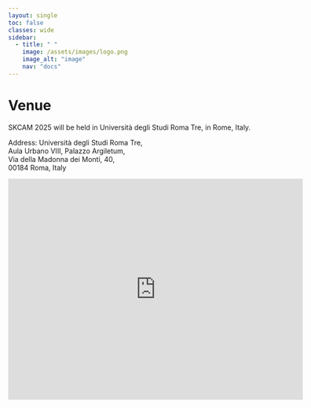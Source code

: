 ```yaml
---
layout: single
toc: false
classes: wide
sidebar:  
  - title: " "   
    image: /assets/images/logo.png
    image_alt: "image"
    nav: "docs"
---
```


# Venue

SKCAM 2025 will be held in Università degli Studi Roma Tre, in Rome, Italy.  

Address: 
Università degli Studi Roma Tre,    
Aula Urbano VIII, Palazzo Argiletum,    
Via della Madonna dei Monti, 40,    
00184 Roma, Italy    

<iframe src="https://www.google.com/maps/embed?pb=!1m18!1m12!1m3!1d3058.883483236663!2d12.486539761661923!3d41.8941443642895!2m3!1f0!2f0!3f0!3m2!1i1024!2i768!4f13.1!3m3!1m2!1s0x132f61b17b1bd917%3A0xe7d4a9d81c7ed704!2sUniversit%C3%A0%20degli%20Studi%20Roma%20Tre%20-%20Architettura!5e1!3m2!1sfr!2ssg!4v1731621188026!5m2!1sfr!2ssg" width="600" height="450" style="border:0;" allowfullscreen="" loading="lazy" referrerpolicy="no-referrer-when-downgrade"></iframe>
